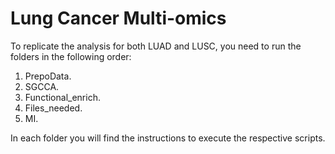# Lung Cancer Multi-omics

To replicate the analysis for both LUAD and LUSC, you need to run the folders in the following order:

1. PrepoData.
2. SGCCA.
3. Functional_enrich.
4. Files_needed.
5. MI.

In each folder you will find the instructions to execute the respective scripts.
